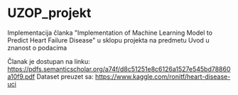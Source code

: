 # UZOP_projekt
Implementacija članka "Implementation of Machine Learning Model to Predict Heart Failure Disease" u sklopu projekta na predmetu Uvod u znanost o podacima

Članak je dostupan na linku: https://pdfs.semanticscholar.org/a74f/d8c51251e8c6126a1527e545bd78860a10f9.pdf
Dataset preuzet sa: https://www.kaggle.com/ronitf/heart-disease-uci
